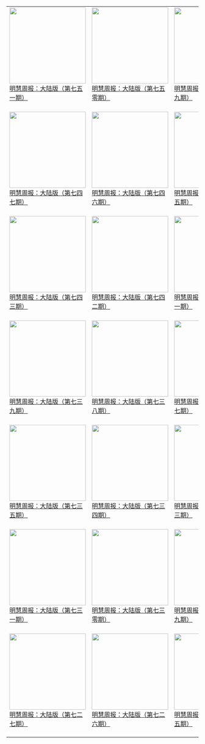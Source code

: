 |||||
|---|---|---|---|
|[<img width="200px" src="http://qikan.minghui.org/mhqkpage/qikanimage/2019/06/27/mhzb_751_pdf-cover.png" ><br/> 明慧周报：大陆版（第七五一期）<br/><br/>](../pages/zhongguo/193335.md)|[<img width="200px" src="http://qikan.minghui.org/mhqkpage/qikanimage/2019/06/21/mhzb_750_pdf-cover.png" ><br/> 明慧周报：大陆版（第七五零期）<br/><br/>](../pages/zhongguo/193255.md)|[<img width="200px" src="http://qikan.minghui.org/mhqkpage/qikanimage/2019/06/14/mhzb_749_pdf-cover.png" ><br/> 明慧周报：中国版（第七四九期）<br/><br/>](../pages/zhongguo/193174.md)|[<img width="200px" src="http://qikan.minghui.org/mhqkpage/qikanimage/2019/06/07/mhzb_748-cover.png" ><br/> 明慧周报：大陆版（第七四八期）<br/><br/>](../pages/zhongguo/193084.md)|
|[<img width="200px" src="http://qikan.minghui.org/mhqkpage/qikanimage/2019/05/31/mhzb_747_pdf-cover.png" ><br/> 明慧周报：大陆版（第七四七期）<br/><br/>](../pages/zhongguo/192999.md)|[<img width="200px" src="http://qikan.minghui.org/mhqkpage/qikanimage/2019/05/24/mhzb_746_pdf-cover.png" ><br/> 明慧周报：大陆版（第七四六期）<br/><br/>](../pages/zhongguo/192917.md)|[<img width="200px" src="http://qikan.minghui.org/mhqkpage/qikanimage/2019/05/17/mhzb_745_pdf-cover.png" ><br/> 明慧周报：大陆版（第七四五期）<br/><br/>](../pages/zhongguo/192842.md)|[<img width="200px" src="http://qikan.minghui.org/mhqkpage/qikanimage/2019/05/09/mhzb_744_pdf-cover.png" ><br/> 明慧周报：大陆版（第七四四期）<br/><br/>](../pages/zhongguo/192751.md)|
|[<img width="200px" src="http://qikan.minghui.org/mhqkpage/qikanimage/2019/05/02/mhzb_743_pdf-cover.png" ><br/> 明慧周报：大陆版（第七四三期）<br/><br/>](../pages/zhongguo/192634.md)|[<img width="200px" src="http://qikan.minghui.org/mhqkpage/qikanimage/2019/04/26/mhzb_742_pdf-cover.png" ><br/> 明慧周报：大陆版（第七四二期）<br/><br/>](../pages/zhongguo/192536.md)|[<img width="200px" src="http://qikan.minghui.org/mhqkpage/qikanimage/2019/04/19/mhzb_741_pdf-cover.png" ><br/> 明慧周报：大陆版（第七四一期）<br/><br/>](../pages/zhongguo/192450.md)|[<img width="200px" src="http://qikan.minghui.org/mhqkpage/qikanimage/2019/04/12/mhzb_740_pdf-cover.png" ><br/> 明慧周报：大陆版（第七四零期）<br/><br/>](../pages/zhongguo/192366.md)|
|[<img width="200px" src="http://qikan.minghui.org/mhqkpage/qikanimage/2019/04/05/mhzb_739_pdf-cover.png" ><br/> 明慧周报：大陆版（第七三九期）<br/><br/>](../pages/zhongguo/192291.md)|[<img width="200px" src="http://qikan.minghui.org/mhqkpage/qikanimage/2019/03/29/mhzb_738_pdf-cover.png" ><br/> 明慧周报：大陆版（第七三八期）<br/><br/>](../pages/zhongguo/192206.md)|[<img width="200px" src="http://qikan.minghui.org/mhqkpage/qikanimage/2019/03/21/mhzb_737_pdf-cover.png" ><br/> 明慧周报：大陆版（第七三七期）<br/><br/>](../pages/zhongguo/192127.md)|[<img width="200px" src="http://qikan.minghui.org/mhqkpage/qikanimage/2019/03/15/mhzb_736_pdf-cover.png" ><br/> 明慧周报：大陆版（第七三六期）<br/><br/>](../pages/zhongguo/192041.md)|
|[<img width="200px" src="http://qikan.minghui.org/mhqkpage/qikanimage/2019/03/08/mhzb_735_pdf-cover.png" ><br/> 明慧周报：大陆版（第七三五期）<br/><br/>](../pages/zhongguo/191949.md)|[<img width="200px" src="http://qikan.minghui.org/mhqkpage/qikanimage/2019/03/01/mhzb_734_pdf-cover.png" ><br/> 明慧周报：大陆版（第七三四期）<br/><br/>](../pages/zhongguo/191873.md)|[<img width="200px" src="http://qikan.minghui.org/mhqkpage/qikanimage/2019/02/22/mhzb_733_pdf-cover.png" ><br/> 明慧周报：大陆版（第七三三期）<br/><br/>](../pages/zhongguo/191794.md)|[<img width="200px" src="http://qikan.minghui.org/mhqkpage/qikanimage/2019/02/15/mhzb_732_pdf-cover.png" ><br/> 明慧周报：大陆版（第七三二期）<br/><br/>](../pages/zhongguo/191709.md)|
|[<img width="200px" src="http://qikan.minghui.org/mhqkpage/qikanimage/2019/02/08/mhzb_731_pdf-cover.png" ><br/> 明慧周报：大陆版（第七三一期）<br/><br/>](../pages/zhongguo/191643.md)|[<img width="200px" src="http://qikan.minghui.org/mhqkpage/qikanimage/2019/02/01/mhzb_730_pdf-cover.png" ><br/> 明慧周报：大陆版（第七三零期）<br/><br/>](../pages/zhongguo/191575.md)|[<img width="200px" src="http://qikan.minghui.org/mhqkpage/qikanimage/2019/01/25/mhzb_729_pdf-cover.png" ><br/> 明慧周报：大陆版（第七二九期）<br/><br/>](../pages/zhongguo/191495.md)|[<img width="200px" src="http://qikan.minghui.org/mhqkpage/qikanimage/2019/01/17/mhzb_728_pdf-cover.png" ><br/> 明慧周报：大陆版（第七二八期）<br/><br/>](../pages/zhongguo/191398.md)|
|[<img width="200px" src="http://qikan.minghui.org/mhqkpage/qikanimage/2019/01/11/mhzb_727_pdf-cover.png" ><br/> 明慧周报：大陆版（第七二七期）<br/><br/>](../pages/zhongguo/191316.md)|[<img width="200px" src="http://qikan.minghui.org/mhqkpage/qikanimage/2019/01/04/mhzb_726_pdf-cover.png" ><br/> 明慧周报：大陆版（第七二六期）<br/><br/>](../pages/zhongguo/191226.md)|[<img width="200px" src="http://qikan.minghui.org/mhqkpage/qikanimage/2018/12/28/mhzb_725_pdf-cover.png" ><br/> 明慧周报：大陆版（第七二五期）<br/><br/>](../pages/zhongguo/191146.md)|[<img width="200px" src="http://qikan.minghui.org/mhqkpage/qikanimage/2018/12/21/mhzb_724_pdf-cover.png" ><br/> 明慧周报：大陆版（第七二四期）<br/><br/>](../pages/zhongguo/191066.md)|
